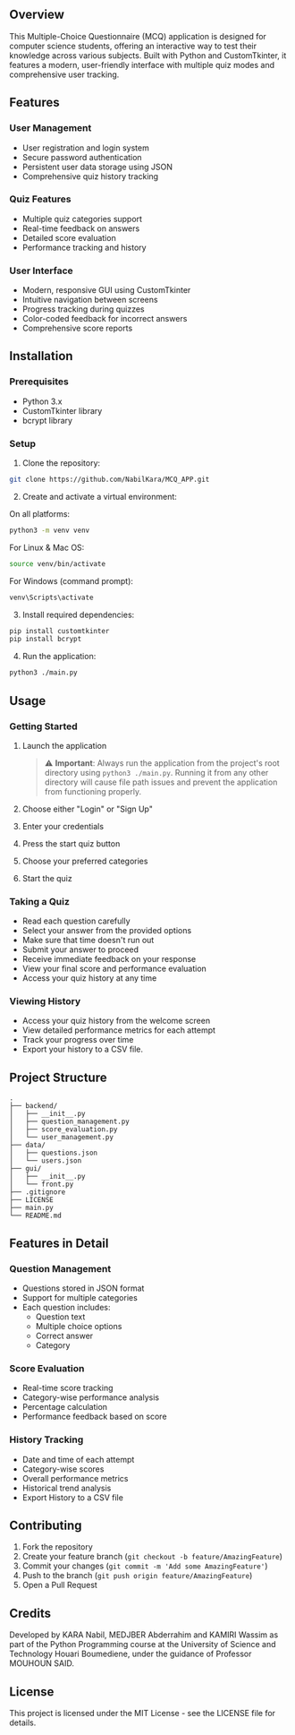 ## Overview
This Multiple-Choice Questionnaire (MCQ) application is designed for computer science students, offering an interactive way to test their knowledge across various subjects. Built with Python and CustomTkinter, it features a modern, user-friendly interface with multiple quiz modes and comprehensive user tracking.

## Features

### User Management
- User registration and login system
- Secure password authentication
- Persistent user data storage using JSON
- Comprehensive quiz history tracking

### Quiz Features
- Multiple quiz categories support
- Real-time feedback on answers
- Detailed score evaluation
- Performance tracking and history

### User Interface
- Modern, responsive GUI using CustomTkinter
- Intuitive navigation between screens
- Progress tracking during quizzes
- Color-coded feedback for incorrect answers
- Comprehensive score reports

## Installation

### Prerequisites
- Python 3.x
- CustomTkinter library
- bcrypt library

### Setup
1. Clone the repository:
```bash
git clone https://github.com/NabilKara/MCQ_APP.git
```

2. Create and activate a virtual environment:

On all platforms:
```bash
python3 -m venv venv
```

For Linux & Mac OS:
```bash
source venv/bin/activate
```

For Windows (command prompt):
```bash
venv\Scripts\activate
```

3. Install required dependencies:
```bash
pip install customtkinter
pip install bcrypt
```

4. Run the application:
```bash
python3 ./main.py
```

## Usage

### Getting Started
1. Launch the application
     >⚠️ **Important**: Always run the application from the project's root directory using `python3 ./main.py`. Running it from any other directory will cause file path issues and prevent the application from functioning properly.

2. Choose either "Login" or "Sign Up"
3. Enter your credentials
4. Press the start quiz button
5. Choose your preferred categories
6. Start the quiz

### Taking a Quiz
- Read each question carefully
- Select your answer from the provided options
- Make sure that time doesn't run out
- Submit your answer to proceed
- Receive immediate feedback on your response
- View your final score and performance evaluation
- Access your quiz history at any time

### Viewing History
- Access your quiz history from the welcome screen
- View detailed performance metrics for each attempt
- Track your progress over time
- Export your history to a CSV file.

## Project Structure

```
.
├── backend/
│   ├── __init__.py
│   ├── question_management.py
│   ├── score_evaluation.py
│   └── user_management.py
├── data/
│   ├── questions.json
│   └── users.json
├── gui/
│   ├── __init__.py
│   └── front.py
├── .gitignore
├── LICENSE
├── main.py
└── README.md
```

## Features in Detail

### Question Management
- Questions stored in JSON format
- Support for multiple categories
- Each question includes:
  - Question text
  - Multiple choice options
  - Correct answer
  - Category

### Score Evaluation
- Real-time score tracking
- Category-wise performance analysis
- Percentage calculation
- Performance feedback based on score

### History Tracking
- Date and time of each attempt
- Category-wise scores
- Overall performance metrics
- Historical trend analysis
- Export History to a CSV file

## Contributing
1. Fork the repository
2. Create your feature branch (`git checkout -b feature/AmazingFeature`)
3. Commit your changes (`git commit -m 'Add some AmazingFeature'`)
4. Push to the branch (`git push origin feature/AmazingFeature`)
5. Open a Pull Request

## Credits
Developed by KARA Nabil, MEDJBER Abderrahim and KAMIRI Wassim as part of the Python Programming course at the University of Science and Technology Houari Boumediene, under the guidance of Professor MOUHOUN SAID.

## License
This project is licensed under the MIT License - see the LICENSE file for details.
